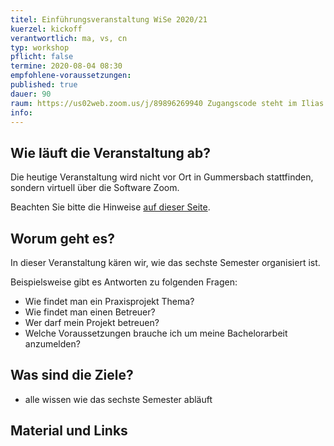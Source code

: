 ```yaml
---
titel: Einführungsveranstaltung WiSe 2020/21
kuerzel: kickoff
verantwortlich: ma, vs, cn
typ: workshop
pflicht: false
termine: 2020-08-04 08:30
empfohlene-voraussetzungen: 
published: true
dauer: 90
raum: https://us02web.zoom.us/j/89896269940 Zugangscode steht im Ilias
info: 
---
```



## Wie läuft die Veranstaltung ab?

Die heutige Veranstaltung wird nicht vor Ort in Gummersbach stattfinden, sondern virtuell über die Software Zoom.

Beachten Sie bitte die Hinweise [auf dieser Seite](/mi-bachelor-praxisprojektseminar/hinweise-onlinesessions).

## Worum geht es?
In dieser Veranstaltung kären wir, wie das sechste Semester organisiert ist.

Beispielsweise gibt es Antworten zu folgenden Fragen:
* Wie findet man ein Praxisprojekt Thema?
* Wie findet man einen Betreuer?
* Wer darf mein Projekt betreuen?
* Welche Voraussetzungen brauche ich um meine Bachelorarbeit anzumelden?


## Was sind die Ziele?
- alle wissen wie das sechste Semester abläuft


## Material und Links


